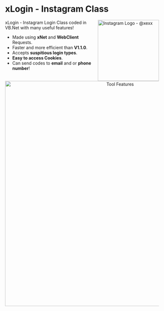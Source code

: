 # xLogin - Instagram Class

<img src="https://imgur.com/gtu1aQg.png" align="right"
     alt="Instagram Logo - @xexx" width="200" height="200">

xLogin - Instagram Login Class coded in VB.Net with many useful features!

* Made using **xNet** and **WebClient** Requests.
* Faster and more efficient than **V1.1.0**.
* Accepts **suspitious login types**.
* **Easy to access Cookies**.
* Can send codes to **email** and or **phone number**!

<p align="center">
  <img src="https://i.imgur.com/rmdh6u2.png" alt="Tool Features" width="738">
</p>
